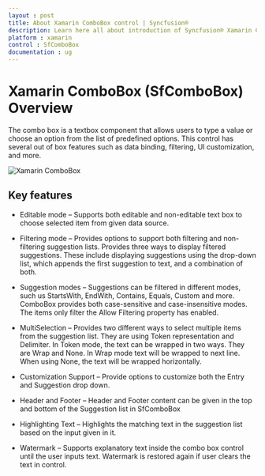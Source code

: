```yaml
---
layout : post
title: About Xamarin ComboBox control | Syncfusion®
description: Learn here all about introduction of Syncfusion® Xamarin ComboBox (SfComboBox) control, its elements and more.
platform : xamarin
control : SfComboBox
documentation : ug
---
```


# Xamarin ComboBox (SfComboBox) Overview

The combo box is a textbox component that allows users to type a value or choose an option from the list of predefined options. This control has several out of box features such as data binding, filtering, UI customization, and more.

![Xamarin ComboBox](images/Overview/overview.png)

## Key features

* Editable mode – Supports both editable and non-editable text box to choose selected item from given data source.

* Filtering mode – Provides options to support both filtering and non-filtering suggestion lists. Provides three ways to display filtered suggestions. These include displaying suggestions using the drop-down list, which appends the first suggestion to text, and a combination of both.

* Suggestion modes – Suggestions can be filtered in different modes, such us StartsWith, EndWith, Contains, Equals, Custom and more. ComboBox provides both case-sensitive and case-insensitive modes. The items only filter the Allow Filtering property has enabled.

* MultiSelection – Provides two different ways to select multiple items from the suggestion list. They are using Token representation and Delimiter. In Token mode, the text can be wrapped in two ways. They are Wrap and None. In Wrap mode text will be wrapped to next line. When using None, the text will be wrapped horizontally. 

* Customization Support – Provide options to customize both the Entry and Suggestion drop down.

* Header and Footer – Header and Footer content can be given in the top and bottom of the Suggestion list in SfComboBox

* Highlighting Text – Highlights the matching text in the suggestion list based on the input given in it.

* Watermark – Supports explanatory text inside the combo box control until the user inputs text. Watermark is restored again if user clears the text in control.
